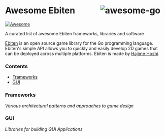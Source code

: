 # <img align="right" src="https://ebiten.org/images/logo.png" alt="awesome-go" title="awesome-go" /> Awesome Ebiten

[![Awesome](https://awesome.re/badge-flat.svg)](https://awesome.re)

A curated list of awesome Ebiten frameworks, libraries and software 

[Ebiten](https://github.com/hajimehoshi/ebiten) is an open source game library for the Go programming language. Ebiten's simple API allows you to quickly and easily develop 2D games that can be deployed across multiple platforms. Ebiten is made by [Hajime Hoshi](https://github.com/hajimehoshi).


### Contents

- [Frameworks](#frameworks)
- [GUI](#gui)


### Frameworks

*Various architectural patterns and approaches to game design*

### GUI

*Libraries for building GUI Applications*
